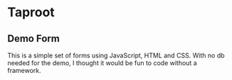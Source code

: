 # Taproot

## Demo Form

This is a simple set of forms using JavaScript, HTML and CSS.
With no db needed for the demo, I thought it would be fun to code without a framework.